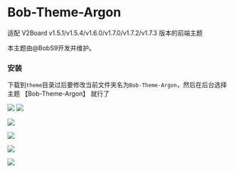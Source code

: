 # Bob-Theme-Argon
适配 V2Board v1.5.1/v1.5.4/v1.6.0/v1.7.0/v1.7.2/v1.7.3 版本的前端主题

本主题由@BobS9开发并维护。

### 安装
下载到`theme`目录过后要修改当前文件夹名为`Bob-Theme-Argon`，然后在后台选择主题 【Bob-Theme-Argon】 就行了


![](https://shige.group/such/pic.php/forum/pic/item/cb8065380cd79123d9a3a4ccba345982b3b780c2/mlike.jpg)
![](https://shige.group/such/pic.php/forum/pic/item/060828381f30e924a46941875b086e061c95f7b3/mlike.jpg)

![](https://shige.group/such/pic.php/forum/pic/item/4a36acaf2edda3cc0528659616e93901203f92bc/mlike.jpg)

![](https://shige.group/such/pic.php/forum/pic/item/b999a9014c086e063d67e2fd15087bf40bd1cbbd/mlike.jpg)

![](https://shige.group/such/pic.php/forum/pic/item/c8177f3e6709c93dcf3cd341883df8dcd00054be/mlike.jpg)

![](https://shige.group/such/pic.php/forum/pic/item/8435e5dde71190effd324f69d91b9d16fcfa60bf/mlike.jpg)

